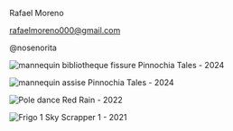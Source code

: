 Rafael Moreno

rafaelmoreno000@gmail.com 

@nosenorita

![mannequin bibliotheque fissure](images/la-fissure-41.jpg) 
Pinnochia Tales - 2024

![mannequin assise](la-fissure-28.jpg) 
Pinnochia Tales - 2024

![Pole dance](raf3.jpg) 
Red Rain - 2022

![Frigo 1](IMG_0120.jpg)
Sky Scrapper 1 - 2021

